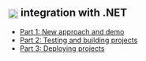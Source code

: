 ## [<img src="https://cdn.worldvectorlogo.com/logos/teamcity.svg" height="20" align="center"/>](https://www.jetbrains.com/teamcity/) integration with .NET

- [Part 1: New approach and demo](https://blog.jetbrains.com/teamcity/2020/12/teamcity-integration-with-net-part-1-new-approach-and-demo/)
- [Part 2: Testing and building projects](https://blog.jetbrains.com/teamcity/2020/12/teamcity-integration-with-net-part-2-testing-and-building-projects/)
- [Part 3: Deploying projects](https://blog.jetbrains.com/teamcity/2020/12/teamcity-integration-with-net-part-3-deploying-projects/)


 